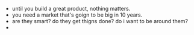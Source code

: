 
- until you build a great product, nothing matters.
- you need a market that's goign to be big in 10 years.
- are they smart? do they get thigns done? do i want to be around them?
- 